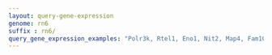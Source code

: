 ```yaml
---
layout: query-gene-expression
genome: rn6
suffix : rn6/
query_gene_expression_examples: "Polr3k, Rtel1, Eno1, Nit2, Map4, Fam107a, Mrap2, Calr3, LOC102548695, ENSRNOG00000048194, ENSRNOG00000046493, ENSRNOG00000001738, ENSRNOG00000026109, ENSRNOG00000018227, ENSRNOG00000011411, AABR07051450.1"
---
```

